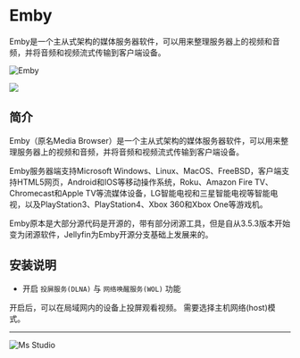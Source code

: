 # Emby

Emby是一个主从式架构的媒体服务器软件，可以用来整理服务器上的视频和音频，并将音频和视频流式传输到客户端设备。

![Emby](https://file.lifebus.top/imgs/emby_cover.png)

![](https://img.shields.io/badge/%E6%96%B0%E7%96%86%E8%90%8C%E6%A3%AE%E8%BD%AF%E4%BB%B6%E5%BC%80%E5%8F%91%E5%B7%A5%E4%BD%9C%E5%AE%A4-%E6%8F%90%E4%BE%9B%E6%8A%80%E6%9C%AF%E6%94%AF%E6%8C%81-blue)

## 简介

Emby（原名Media Browser）是一个主从式架构的媒体服务器软件，可以用来整理服务器上的视频和音频，并将音频和视频流式传输到客户端设备。

Emby服务器端支持Microsoft Windows、Linux、MacOS、FreeBSD，客户端支持HTML5网页，Android和IOS等移动操作系统，Roku、Amazon Fire
TV、Chromecast和Apple TV等流媒体设备，LG智能电视和三星智能电视等智能电视，以及PlayStation3、PlayStation4、Xbox 360和Xbox
One等游戏机。

Emby原本是大部分源代码是开源的，带有部分闭源工具，但是自从3.5.3版本开始变为闭源软件，Jellyfin为Emby开源分支基础上发展来的。

## 安装说明

+ 开启 `投屏服务(DLNA)` 与 `网络唤醒服务(WOL)` 功能

开启后，可以在局域网内的设备上投屏观看视频。 需要选择主机网络(host)模式。

---

![Ms Studio](https://file.lifebus.top/imgs/ms_blank_001.png)
